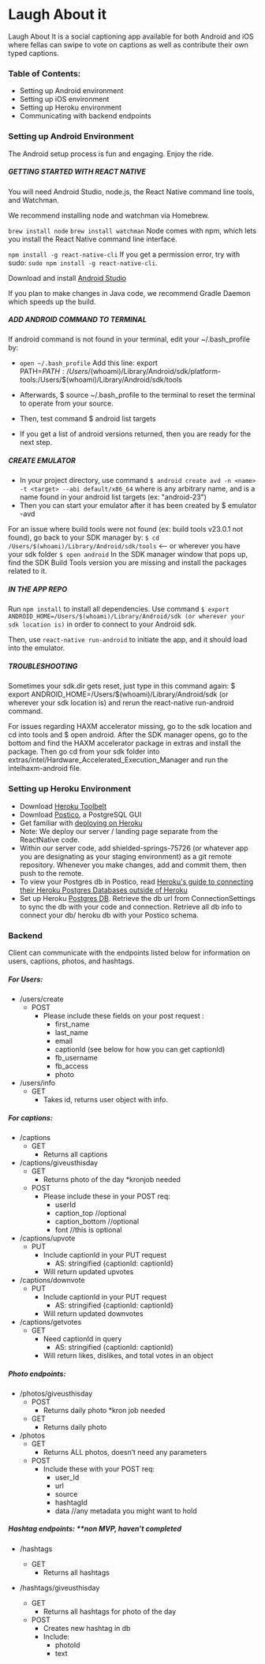 # Laugh About it
Laugh About It is a social captioning app available for both Android and iOS where fellas can swipe to vote on captions as well as contribute their own typed captions. 

### Table of Contents:
  - Setting up Android environment
  - Setting up iOS environment
  - Setting up Heroku environment
  - Communicating with backend endpoints

### Setting up Android Environment

The Android setup process is fun and engaging. Enjoy the ride.

##### GETTING STARTED WITH REACT NATIVE 
You will need Android Studio, node.js, the React Native command line tools, and Watchman.

We recommend installing node and watchman via Homebrew.

`brew install node`
`brew install watchman`
Node comes with npm, which lets you install the React Native command line interface.

`npm install -g react-native-cli`
If you get a permission error, try with sudo: `sudo npm install -g react-native-cli`.

Download and install [Android Studio](https://developer.android.com/studio/install.html)

If you plan to make changes in Java code, we recommend Gradle Daemon which speeds up the build.

##### ADD ANDROID COMMAND TO TERMINAL 

If android command is not found in your terminal, edit your ~/.bash_profile by: 
- `open ~/.bash_profile`
Add this line: export PATH=${PATH}:/Users/$(whoami)/Library/Android/sdk/platform-tools:/Users/$(whoami)/Library/Android/sdk/tools

- Afterwards, $ source ~/.bash_profile to the terminal to reset the terminal to operate from your source.
- Then, test command $ android list targets
- If you get a list of android versions returned, then you are ready for the next step.

##### CREATE EMULATOR

- In your project directory, use command `$ android create avd -n <name> -t <target> --abi default/x86_64`
where <name> is any arbitrary name, and <target> is a name found in your android list targets (ex: "android-23")
- Then you can start your emulator after it has been created by
$ emulator -avd <name>

For an issue where build tools were not found (ex: build tools v23.0.1 not found), go back to your SDK manager by:
`$ cd /Users/$(whoami)/Library/Android/sdk/tools` <-- or wherever you have your sdk folder
`$ open android`
In the SDK manager window that pops up, find the SDK Build Tools version you are missing and install the packages related to it.

##### IN THE APP REPO

Run `npm install` to install all dependencies. 
Use command `$ export ANDROID_HOME=/Users/$(whoami)/Library/Android/sdk
(or wherever your sdk location is)` in order to connect to your Android sdk.

Then, use `react-native run-android` to initiate the app, and it should load into 
the emulator.


##### TROUBLESHOOTING

Sometimes your sdk.dir gets reset, just type in this command again: $ export ANDROID_HOME=/Users/$(whoami)/Library/Android/sdk
(or wherever your sdk location is) and rerun the react-native run-android command.

For issues regarding HAXM accelerator missing, go to the sdk location and cd into tools and $ open android. After the SDK manager opens, go to the bottom and find the HAXM accelerator package in extras and install the package. Then go cd from your sdk folder into extras/intel/Hardware_Accelerated_Execution_Manager and run the intelhaxm-android file.



### Setting up Heroku Environment
- Download [Heroku Toolbelt](https://toolbelt.heroku.com/)
- Download [Postico](https://eggerapps.at/postico/), a PostgreSQL GUI
- Get familiar with [deploying on Heroku](https://devcenter.heroku.com/articles/git)
- Note: We deploy our server / landing page separate from the ReactNative code.
- Within our server code, add shielded-springs-75726 (or whatever app you are designating as your staging environment) as a git remote repository. Whenever you make changes, add and commit them, then push to the remote. 
- To view your Postgres db in Postico, read [Heroku's guide to connecting their Heroku Postgres Databases outside of Heroku](https://devcenter.heroku.com/articles/connecting-to-heroku-postgres-databases-from-outside-of-heroku)
- Set up Heroku [Postgres DB](https://postgres.heroku.com/). Retrieve the db url from ConnectionSettings to sync the db with your code and connection. Retrieve all db info to connect your db/ heroku db with your Postico schema.

### Backend
Client can communicate with the endpoints listed below for information on users, captions, photos, and hashtags.

##### For Users:
- /users/create
  - POST  
    - Please include these fields on your post request :
        - first_name
        - last_name
        - email
        - captionId (see below for how you can get captionId)
        - fb_username
        - fb_access
        - photo
- /users/info
    - GET
        - Takes id, returns user object with info. 


##### For captions: 

- /captions
  - GET
    - Returns all captions
- /captions/giveusthisday
  - GET
    - Returns photo of the day *kronjob needed
  - POST
    - Please include these in your POST req:
      - userId
      - caption_top //optional
      - caption_bottom //optional
      - font //this is optional
- /captions/upvote
  - PUT
    - Include captionId in your PUT request
      - AS: stringified {captionId: captionId}
    - Will return updated upvotes
- /captions/downvote
  - PUT
    - Include captionId in your PUT request
      - AS: stringified {captionId: captionId}
    - Will return updated downvotes
- /captions/getvotes
  - GET
    - Need captionId in query
      - AS: stringified {captionId: captionId}
    - Will return likes, dislikes, and total votes in an object


##### Photo endpoints:

- /photos/giveusthisday
    - POST
        - Returns daily photo *kron job needed
    - GET
        - Returns daily photo
- /photos
    - GET
        - Returns ALL photos, doesn’t need any parameters
    - POST
        - Include these with your POST req:
            - user_Id
            - url
            - source
            - hashtagId
            - data //any metadata you might want to hold

##### Hashtag endpoints: **non MVP, haven’t completed

- /hashtags
    - GET
        - Returns all hashtags

- /hashtags/giveusthisday
    - GET
        - Returns all hashtags for photo of the day
    - POST
        - Creates new hashtag in db
        - Include:
            - photoId
            - text
